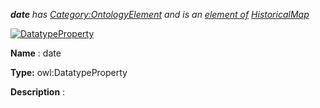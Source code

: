 ___date__ 
 has
 [Category:OntologyElement](../../Category/OntologyElement "Category:OntologyElement") 
 and is an
 [element of](../../Property/ElementOf "Property:ElementOf") 
[HistoricalMap](../../Submissions/HistoricalMap "Submissions:HistoricalMap")_




  





[![DatatypeProperty](../../images/thumb/a/a5/DatatypeProperty.gif/45px-DatatypeProperty.gif)](../../Image/DatatypeProperty.gif "DatatypeProperty")


__Name__ 
 : date
 



__Type:__ 
 owl:DatatypeProperty
 



__Description__ 
 :